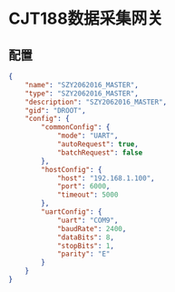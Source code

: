 <!--
 Copyright (C) 2024 wwhai

 This program is free software: you can redistribute it and/or modify
 it under the terms of the GNU Affero General Public License as
 published by the Free Software Foundation, either version 3 of the
 License, or (at your option) any later version.

 This program is distributed in the hope that it will be useful,
 but WITHOUT ANY WARRANTY; without even the implied warranty of
 MERCHANTABILITY or FITNESS FOR A PARTICULAR PURPOSE.  See the
 GNU Affero General Public License for more details.

 You should have received a copy of the GNU Affero General Public License
 along with this program.  If not, see <https://www.gnu.org/licenses/>.
-->
# CJT188数据采集网关

## 配置
```json
{
    "name": "SZY2062016_MASTER",
    "type": "SZY2062016_MASTER",
    "description": "SZY2062016_MASTER",
    "gid": "DROOT",
    "config": {
        "commonConfig": {
            "mode": "UART",
            "autoRequest": true,
            "batchRequest": false
        },
        "hostConfig": {
            "host": "192.168.1.100",
            "port": 6000,
            "timeout": 5000
        },
        "uartConfig": {
            "uart": "COM9",
            "baudRate": 2400,
            "dataBits": 8,
            "stopBits": 1,
            "parity": "E"
        }
    }
}
```
